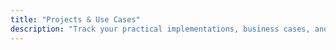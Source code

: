 ```yaml
---
title: "Projects & Use Cases"
description: "Track your practical implementations, business cases, and ROI metrics"
---
```

